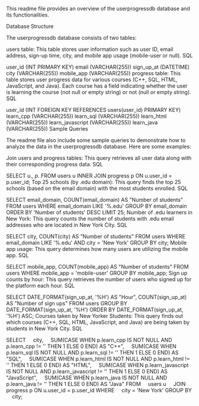 This readme file provides an overview of the userprogressdb database and its functionalities.

Database Structure

The userprogressdb database consists of two tables:

users table: This table stores user information such as user ID, email address, sign-up time, city, and mobile app usage (mobile-user or null).
SQL

user_id (INT PRIMARY KEY)
email (VARCHAR(255))
sign_up_at (DATETIME)
city (VARCHAR(255))
mobile_app (VARCHAR(255))
progress table: This table stores user progress data for various courses (C++, SQL, HTML, JavaScript, and Java). Each course has a field indicating whether the user is learning the course (not null or empty string) or not (null or empty string).
SQL

user_id (INT FOREIGN KEY REFERENCES users(user_id) PRIMARY KEY)
learn_cpp (VARCHAR(255))
learn_sql (VARCHAR(255))
learn_html (VARCHAR(255))
learn_javascript (VARCHAR(255))
learn_java (VARCHAR(255))
Sample Queries

The readme file also include some sample queries to demonstrate how to analyze the data in the userprogressdb database. Here are some examples:

Join users and progress tables: This query retrieves all user data along with their corresponding progress data.
SQL

SELECT u.*, p.*
FROM users u
INNER JOIN progress p ON u.user_id = p.user_id;
Top 25 schools (by .edu domain): This query finds the top 25 schools (based on the email domain) with the most students enrolled.
SQL

SELECT email_domain, COUNT(email_domain) AS "Number of students"
FROM users
WHERE email_domain LIKE '%.edu'
GROUP BY email_domain
ORDER BY 'Number of students' DESC
LIMIT 25;
Number of .edu learners in New York: This query counts the number of students with .edu email addresses who are located in New York City.
SQL

SELECT city, COUNT(city) AS "Number of students"
FROM users
WHERE email_domain LIKE '%.edu' AND city = 'New York'
GROUP BY city;
Mobile app usage: This query determines how many users are utilizing the mobile app.
SQL

SELECT mobile_app, COUNT(mobile_app) AS "Number of students"
FROM users
WHERE mobile_app = 'mobile-user'
GROUP BY mobile_app;
Sign up counts by hour: This query retrieves the number of users who signed up for the platform each hour.
SQL

SELECT DATE_FORMAT(sign_up_at, '%H') AS "Hour", 
COUNT(sign_up_at) AS "Number of sign ups"
FROM users
GROUP BY DATE_FORMAT(sign_up_at, '%H') 
ORDER BY DATE_FORMAT(sign_up_at, '%H') ASC;
Courses taken by New Yorker Students: This query finds out which courses (C++, SQL, HTML, JavaScript, and Java) are being taken by students in New York City.
SQL

SELECT 
    city,
    SUM(CASE WHEN p.learn_cpp IS NOT NULL AND p.learn_cpp != '' THEN 1 ELSE 0 END) AS "C++",
    SUM(CASE WHEN p.learn_sql IS NOT NULL AND p.learn_sql != '' THEN 1 ELSE 0 END) AS "SQL",
    SUM(CASE WHEN p.learn_html IS NOT NULL AND p.learn_html != '' THEN 1 ELSE 0 END) AS "HTML",
    SUM(CASE WHEN p.learn_javascript IS NOT NULL AND p.learn_javascript != '' THEN 1 ELSE 0 END) AS "JavaScript",
    SUM(CASE WHEN p.learn_java IS NOT NULL AND p.learn_java != '' THEN 1 ELSE 0 END) AS "Java"
FROM 
    users u
    JOIN progress p ON u.user_id = p.user_id
WHERE 
    city = 'New York'
GROUP BY 
    city;

